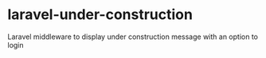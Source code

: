 # laravel-under-construction
Laravel middleware to display under construction message with an option to login 
